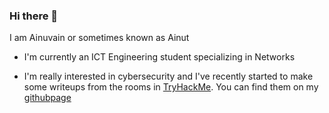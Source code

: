 ### Hi there 👋

I am Ainuvain or sometimes known as Ainut

- I'm currently an ICT Engineering student specializing in Networks

- I'm really interested in cybersecurity and I've recently started to make some writeups from the rooms in [TryHackMe](https://tryhackme.com/). You can find them on my [githubpage](https://ainuvain.github.io/)

<!--
**Ainuvain/Ainuvain** is a ✨ _special_ ✨ repository because its `README.md` (this file) appears on your GitHub profile.

Here are some ideas to get you started:

- 🔭 I’m currently working on ...
- 🌱 I’m currently learning ...
- 👯 I’m looking to collaborate on ...
- 🤔 I’m looking for help with ...
- 💬 Ask me about ...
- 📫 How to reach me: ...
- 😄 Pronouns: ...
- ⚡ Fun fact: ...
-->
